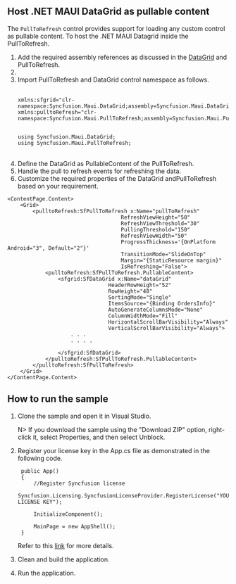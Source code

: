 ## Host .NET MAUI DataGrid as pullable content

The `PullToRefresh` control provides support for loading any custom control as pullable content. To host the .NET MAUI Datagrid inside the PullToRefresh.

<ol>
<li> Add the required assembly references as discussed in the <a href="https://help.syncfusion.com/maui/datagrid/getting-started">DataGrid</a> and PullToRefresh.<li>
<li> Import PullToRefresh and DataGrid control namespace as follows.</li>
<br/>

    xmlns:sfgrid="clr-namespace:Syncfusion.Maui.DataGrid;assembly=Syncfusion.Maui.DataGrid"
    xmlns:pulltoRefresh="clr-namespace:Syncfusion.Maui.PullToRefresh;assembly=Syncfusion.Maui.PullToRefresh"


    using Syncfusion.Maui.DataGrid;
    using Syncfusion.Maui.PullToRefresh;

<br/>
<li> Define the DataGrid as PullableContent of the PullToRefresh.</li> 
<li> Handle the pull to refresh events for refreshing the data. </li>
<li> Customize the required properties of the DataGrid andPullToRefresh based on your requirement.</li>
</ol>

    <ContentPage.Content>
        <Grid>
            <pulltoRefresh:SfPullToRefresh x:Name="pullToRefresh"
                                        RefreshViewHeight="50"
                                        RefreshViewThreshold="30"
                                        PullingThreshold="150"
                                        RefreshViewWidth="50"
                                        ProgressThickness='{OnPlatform Android="3", Default="2"}'
                                        TransitionMode="SlideOnTop"
                                        Margin="{StaticResource margin}"
                                        IsRefreshing="False">
                <pulltoRefresh:SfPullToRefresh.PullableContent>
                    <sfgrid:SfDataGrid x:Name="dataGrid"
                                    HeaderRowHeight="52"
                                    RowHeight="48"
                                    SortingMode="Single"
                                    ItemsSource="{Binding OrdersInfo}"
                                    AutoGenerateColumnsMode="None"
                                    ColumnWidthMode="Fill"
                                    HorizontalScrollBarVisibility="Always"
                                    VerticalScrollBarVisibility="Always">
                        . . .
                        . . . .

                    </sfgrid:SfDataGrid>
                </pulltoRefresh:SfPullToRefresh.PullableContent>
            </pulltoRefresh:SfPullToRefresh>
        </Grid>
    </ContentPage.Content>

## How to run the sample

1. Clone the sample and open it in Visual Studio.

   N> If you download the sample using the "Download ZIP" option, right-click it, select Properties, and then select Unblock.

2. Register your license key in the App.cs file as demonstrated in the following code.

        public App()
        {
            //Register Syncfusion license
            Syncfusion.Licensing.SyncfusionLicenseProvider.RegisterLicense("YOUR LICENSE KEY");
            
            InitializeComponent();
            
            MainPage = new AppShell();
        }

    Refer to this [link](https://help.syncfusion.com/common/essential-studio/licensing/overview) for more details.

3. Clean and build the application.
4. Run the application.